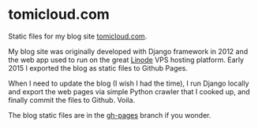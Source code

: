 # tomicloud.com
Static files for my blog site [tomicloud.com](http://tomicloud.com).

My blog site was originally developed with Django framework in 2012 and the
web app used to run on the great [Linode](http://www.linode.com) VPS hosting
platform.  Early 2015 I exported the blog as static files to Github
Pages.

When I need to update the blog (I wish I had the time), I run Django locally
and export the web pages via simple Python crawler that I cooked up, and
finally commit the files to Github. Voila.

The blog static files are in the
[gh-pages](https://github.com/tomimick/tomicloud.com/tree/gh-pages) branch if
you wonder.


